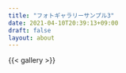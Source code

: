 ```yaml
---
title: "フォトギャラリーサンプル3"
date: 2021-04-10T20:39:13+09:00
draft: false
layout: about
---
```

{{< gallery >}}
